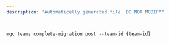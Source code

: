 ```yaml
---
description: "Automatically generated file. DO NOT MODIFY"
---
```


```cli

mgc teams complete-migration post --team-id {team-id}

```